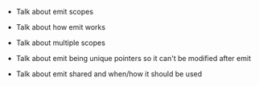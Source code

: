 - Talk about emit scopes
- Talk about how emit works
- Talk about multiple scopes

- Talk about emit being unique pointers so it can't be modified after emit

- Talk about emit shared and when/how it should be used
